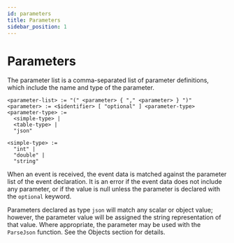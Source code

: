 ```yaml
---
id: parameters
title: Parameters
sidebar_position: 1
---
```


# Parameters

The parameter list is a comma-separated list of parameter definitions, which include the name and type of the parameter.
```
<parameter-list> := "(" <parameter> { "," <parameter> } ")"
<parameter> := <$identifier> [ "optional" ] <parameter-type>
<parameter-type> :=
  <simple-type> |
  <table-type> |
  "json"

<simple-type> :=
  "int" |
  "double" |
  "string"
```
When an event is received, the event data is matched against the parameter list of the event declaration. It is an error if the event data does not include any parameter, or if the value is null unless the parameter is declared with the `optional` keyword.

Parameters declared as type `json` will match any scalar or object value; however, the parameter value will be assigned the string representation of that value. Where appropriate, the parameter may be used with the `ParseJson` function. See the Objects section for details.